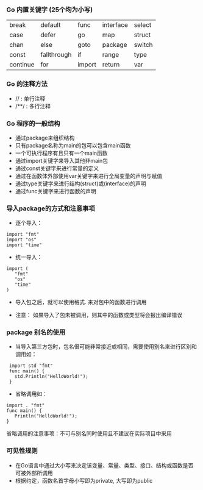 ### Go 内置关键字 (25个均为小写)

<table>
    <tr>
        <td>break</td>
        <td>default</td>
        <td>func</td>
        <td>interface</td>
        <td>select</td>
    </tr>
    <tr>
        <td>case</td>
        <td>defer</td>
        <td>go</td>
        <td>map</td>
        <td>struct</td>
    </tr>
    <tr>
        <td>chan</td>
        <td>else</td>
        <td>goto</td>
        <td>package</td>
        <td>switch</td>
    </tr>
    <tr>
        <td>const</td>
        <td>fallthrough</td>
        <td>if</td>
        <td>range</td>
        <td>type</td>
    </tr>
    <tr>
        <td>continue</td>
        <td>for</td>
        <td>import</td>
        <td>return</td>
        <td>var</td>
    </tr>
</table>

### Go 的注释方法

- //   : 单行注释
- /**/ : 多行注释

### Go 程序的一般结构
- 通过package来组织结构
- 只有package名称为main的包可以包含main函数
- 一个可执行程序有且只有一个main函数
- 通过import关键字来导入其他非main包
- 通过const关键字来进行常量的定义
- 通过在函数体外部使用var关键字来进行全局变量的声明与赋值
- 通过type关键字来进行结构(struct)或(interface)的声明
- 通过func关键字来进行函数的声明

### 导入package的方式和注意事项
- 逐个导入：
 ```
 import "fmt"
 import "os"
 import "time"
 ```

- 统一导入：
 ```
 import (
    "fmt"
    "os"
    "time"
 )
 ```

- 导入包之后，就可以使用格式<PageageName>.<FuncName> 来对包中的函数进行调用

- 注意： 如果导入了包未被调用，则其中的函数或类型将会报出编译错误

### package 别名的使用

- 当导入第三方包时，包名很可能非常接近或相同，需要使用别名来进行区别和调用如：
 ```
  import std "fmt"
  func main() {
    std.Println("HelloWorld!");
  }

 ```

- 省略调用如：
 ```
 import . "fmt"
 func main() {
    Println("HelloWorld!");
 }
 ```
 省略调用的注意事项：不可与别名同时使用且不建议在实际项目中采用

### 可见性规则

- 在Go语言中通过大小写来决定该变量、常量、类型、接口、结构或函数是否可被外部所调用
- 根据约定，函数名首字母小写即为private, 大写即为public